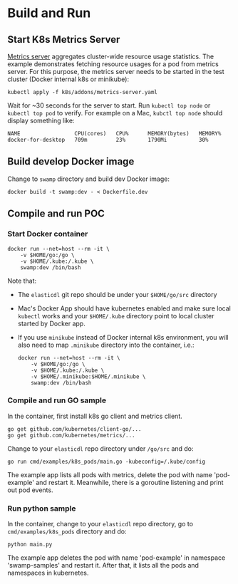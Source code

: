 # Build and Run

## Start K8s Metrics Server

[Metrics server](https://kubernetes.io/docs/tasks/debug-application-cluster/core-metrics-pipeline/#metrics-server) aggregates cluster-wide resource usage statistics.
The example demonstrates fetching resource usages for a pod from metrics server. For this purpose, the metrics server needs to be started in the test cluster (Docker internal k8s or minikube):

```
kubectl apply -f k8s/addons/metrics-server.yaml
```

Wait for ~30 seconds for the server to start. Run `kubectl top node` or `kubectl top pod`  to verify. For example on a Mac, `kubctl top node` should display something like:

```
NAME                 CPU(cores)   CPU%      MEMORY(bytes)   MEMORY%
docker-for-desktop   709m         23%       1790Mi          30%
```

## Build develop Docker image

Change to `swamp` directory and build dev Docker image:

```
docker build -t swamp:dev - < Dockerfile.dev
```

## Compile and run POC

### Start Docker container

```
docker run --net=host --rm -it \
    -v $HOME/go:/go \
    -v $HOME/.kube:/.kube \
    swamp:dev /bin/bash
```
Note that:
* The `elasticdl` git repo should be under your `$HOME/go/src` directory
* Mac's Docker App should have kubernetes enabled and make sure local `kubectl` works and your `$HOME/.kube` directory point to local cluster started by Docker app.
* If you use `minikube` instead of Docker internal k8s environment, you will also need to map `.minikube` directory into the container, i.e.:

   ```
   docker run --net=host --rm -it \
       -v $HOME/go:/go \
       -v $HOME/.kube:/.kube \
       -v $HOME/.minikube:$HOME/.minikube \
       swamp:dev /bin/bash
   ```

### Compile and run GO sample

In the container, first install k8s go client and metrics client.

```
go get github.com/kubernetes/client-go/...
go get github.com/kubernetes/metrics/...
```

Change to your `elasticdl` repo directory under `/go/src` and do:

```
go run cmd/examples/k8s_pods/main.go -kubeconfig=/.kube/config
```

The example app lists all pods with metrics, delete the pod with name 'pod-example' and restart it. Meanwhile, there is a goroutine listening and print out pod events.

### Run python sample
In the container, change to your `elasticdl` repo directory, go to `cmd/examples/k8s_pods` directory and do:

```
python main.py
```

The example app deletes the pod with name 'pod-example' in namespace 'swamp-samples' and restart it. After that, it lists all the pods and namespaces in kubernetes.
